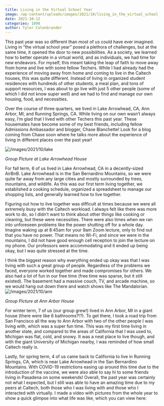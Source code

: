 ```yaml
---
title: Living in the Virtual School Year
image: /wp-content/uploads/images/2021/10/living_in_the_virtual_school_year_title.HEIC
date: 2021-10-12
categories: 1098
author: Tyler Colenbrander
---
```

This past year was so different than most of us could have ever imagined. Living in “the virtual school year” posed a plethora of challenges, but at the same time, it opened the door to new possibilities. As a society, we learned how to better operate in a virtual world, and as individuals, we had time for new endeavors. For myself, this meant taking the leap of faith to move away from home and live with some fellow Techers. While I had already had the experience of moving away from home and coming to live in the Caltech houses, this was quite different. Instead of living in organized student residences with hundreds of other students, a meal plan, and tons of support resources, I was about to go live with just 5 other people (some of which I did not know super well) and we had to find and manage our own housing, food, and necessities.

Over the course of three quarters, we lived in Lake Arrowhead, CA, Ann Arbor, MI, and Running Springs, CA. While living on our own wasn’t always easy, I’m glad that I lived with other Techers this past year. These housemates have become some of my best friends, including fellow Admissions Ambassador and blogger, Chase Blanchette! Look for a blog coming from Chase soon where he talks more about the experience of living in different places over the past year!

![/images/2021/10/lake](/images/2021/10/lake_arrowhead_house.HEIC)

_Group Picture at Lake Arrowhead House_

For fall term, 6 of us lived in Lake Arrowhead, CA in a decently-sized AirBnB. Lake Arrowhead is in the San Bernardino Mountains, so we were quite far away from any large cities and mostly surrounded by trees, mountains, and wildlife. As this was our first term living together, we established a cooking schedule, organized a spreadsheet to manage our shopping lists, and generally learned how to live together.

Figuring out how to live together was difficult at times because we were all extremely busy with the Caltech workload. I always felt like there was more work to do, so I didn’t want to think about other things like cooking or cleaning, but these were necessities. There were also times when we ran into unforeseen problems like the power shutting off for a whole day. Imagine waking up at 8:45am for your 9am Zoom lecture, only to find out that you have no power. That means no Wi-Fi, and since we were in the mountains, I did not have good enough cell reception to join the lecture on my phone. Our professors were accommodating and it ended up being okay, but I was quite stressed at the time.

I think the biggest reason why everything ended up okay was that I was living with such a great group of people. Regardless of the problems we faced, everyone worked together and made compromises for others. We also had a lot of fun in our free time (free time was sparse, but it still existed). The basement had a massive couch, TV, and arcade machine, so we would hang out down there and watch shows like The Mandalorian.  
![/images/2021/10/ann](/images/2021/10/ann_arbor_group_pic.jfif)

_Group Picture at Ann Arbor House_

For winter term, 7 of us (our group grew!) lived in Ann Arbor, MI in a giant house (there were like 6 bathrooms?!?). To get there, I took a road trip from San Francisco all the way to Ann Arbor with two of the other people I was living with, which was a super fun time. This was my first time living in another state, and compared to the areas of California that I was used to, Michigan was flat, cold, and snowy. It was a neat place to live though, and with the giant University of Michigan nearby, I was reminded of how small Caltech really is.

Lastly, for spring term, 4 of us came back to California to live in Running Springs, CA, which is near Lake Arrowhead in the San Bernardino Mountains. With COVID-19 restrictions easing up around this time due to the introduction of the vaccine, we were also able to say hi to some friends living in Pasadena on some weekends! Overall, the past year was certainly not what I expected, but I still was able to have an amazing time due to my peers at Caltech, both those who I was living with and those who I interacted with virtually. I made a video with pictures from the whole year to show a quick glimpse into what life was like, which you can view here:
